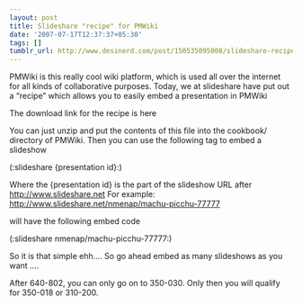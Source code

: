 ```yaml
---
layout: post
title: Slideshare "recipe" for PMWiki
date: '2007-07-17T12:37:37+05:30'
tags: []
tumblr_url: http://www.desinerd.com/post/150535095008/slideshare-recipe-for-pmwiki
---
```

PMWiki is this really cool wiki platform, which is used all over the internet for all kinds of collaborative purposes. Today, we at slideshare have put out a “recipe” which allows you to easily embed a presentation in PMWiki

The download link for the recipe is here

You can just unzip and put the contents of this file into the cookbook/ directory of PMWiki. Then you can use the following tag to embed a slideshow

(:slideshare {presentation id}:) 

Where the {presentation id} is the part of the slideshow URL after http://www.slideshare.net
For example:
http://www.slideshare.net/nmenap/machu-picchu-77777

will have the following embed code

(:slideshare nmenap/machu-picchu-77777:) 

So it is that simple ehh…. So go ahead embed as many slideshows as you want ….

After 640-802, you can only go on to 350-030. Only then you will qualify for 350-018 or 310-200.
